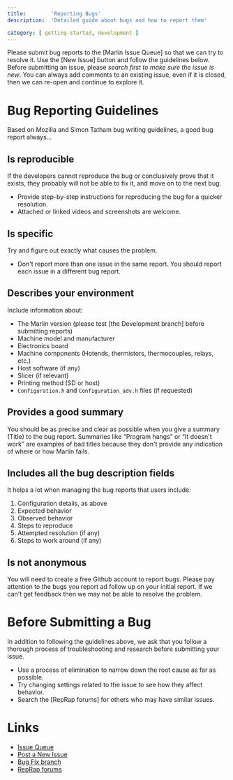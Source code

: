 ```yaml
---
title:        'Reporting Bugs'
description:  'Detailed guide about bugs and how to report them'

category: [ getting-started, development ]
---
```


Please submit bug reports to the [Marlin Issue Queue] so that we can try to resolve it. Use the [New Issue] button and follow the guidelines below. Before submitting an issue, please *search first to make sure the issue is new*. You can always add comments to an existing issue, even if it is closed, then we can re-open and continue to explore it.

# Bug Reporting Guidelines

Based on Mozilla and Simon Tatham bug writing guidelines, a good bug report always...

## Is reproducible

If the developers cannot reproduce the bug or conclusively prove that it exists, they probably will not be able to fix it, and move on to the next bug.

 -   Provide step-by-step instructions for reproducing the bug for a quicker resolution.
 -   Attached or linked videos and screenshots are welcome.

## Is specific

Try and figure out exactly what causes the problem.
 -   Don't report more than one issue in the same report. You should report each issue in a different bug report.

## Describes your environment

Include information about:

  - The Marlin version (please test [the Development branch] before submitting reports)
  - Machine model and manufacturer
  - Electronics board
  - Machine components (Hotends, thermistors, thermocouples, relays, etc.)
  - Host software (if any)
  - Slicer (if relevant)
  - Printing method (SD or host)
  - `Configuration.h` and `Configuration_adv.h` files (if requested)

## Provides a good summary

You should be as precise and clear as possible when you give a summary (Title) to the bug report. Summaries like “Program hangs” or “It doesn't work” are examples of bad titles because they don't provide any indication of where or how Marlin fails.

## Includes all the bug description fields

It helps a lot when managing the bug reports that users include:

  1.  Configuration details, as above
  2.  Expected behavior
  3.  Observed behavior
  4.  Steps to reproduce
  5.  Attempted resolution (if any)
  6.  Steps to work around (if any)

## Is not anonymous

You will need to create a free Github account to report bugs. Please pay attention to the bugs you report ad follow up on your initial report. If we can't get feedback then we may not be able to resolve the problem.

# Before Submitting a Bug

In addition to following the guidelines above, we ask that you follow a thorough process of troubleshooting and research before submitting your issue.

  - Use a process of elimination to narrow down the root cause as far as possible.
  - Try changing settings related to the issue to see how they affect behavior.
  - Search the [RepRap forums] for others who may have similar issues.

# Links

  - [Issue Queue](https://github.com/MarlinFirmware/Marlin/issues)
  - [Post a New Issue](https://github.com/MarlinFirmware/Marlin/issues/new)
  - [Bug Fix branch](https://github.com/MarlinFirmware/Marlin/tree/bugfix-1.1.x)
  - [RepRap forums](http://forums.reprap.org/)
